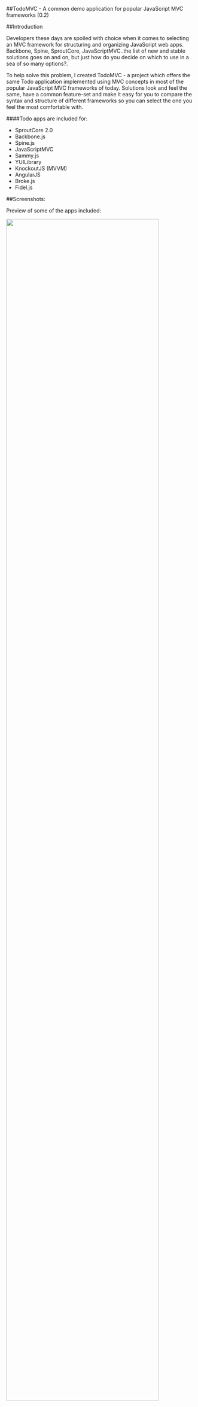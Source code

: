 ##TodoMVC - A common demo application for popular JavaScript MVC frameworks (0.2)

##Introduction

Developers these days are spoiled with choice when it comes to selecting an MVC framework for structuring and organizing JavaScript web apps. Backbone, Spine, SproutCore, JavaScriptMVC..the list of new and stable solutions goes on and on, but just how do you decide on which to use in a sea of so many options?.

To help solve this problem, I created TodoMVC - a project which offers the same Todo application implemented using MVC concepts in most of the popular JavaScript MVC frameworks of today. Solutions look and feel the same, have a common feature-set and make it easy for you to compare the syntax and structure of different frameworks so you can select the one you feel the most comfortable with.

####Todo apps are included for:

<ul>
<li>SproutCore 2.0</li>
<li>Backbone.js</li>
<li>Spine.js</li>
<li>JavaScriptMVC</li>
<li>Sammy.js</li>
<li>YUILibrary</li>
<li>KnockoutJS (MVVM)</li>
<li>AngularJS</li>
<li>Broke.js</li>
<li>Fidel.js</li>
</ul>


##Screenshots:

Preview of some of the apps included:

<img width="90%" src='http://www.blarnee.com/images/scr342342.jpg'/>

##Official site & Getting Involved

For live previews of Todo apps and more information on the project, see the official TodoMVC site here: [http://addyosmani.github.com/todomvc/](http://addyosmani.github.com/todomvc/)




